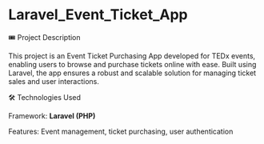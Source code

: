 # Laravel_Event_Ticket_App

🎟️ Project Description

This project is an Event Ticket Purchasing App developed for TEDx events, enabling users to browse and purchase tickets online with ease. Built using Laravel, the app ensures a robust and scalable solution for managing ticket sales and user interactions.

🛠️ Technologies Used

Framework: **Laravel (PHP)**

Features: Event management, ticket purchasing, user authentication
